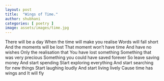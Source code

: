 ```yaml
---
layout: post
title:  "Wings of Time."
author: shubhani
categories: [ poetry ]
image: assets/images/time.jpg
---
```

   
There will be a day
When the time will make you realise
Words will fall short
And the moments will be lost
That moment won’t have time
And have no wishes
Only the realisation that
You have lost something
Something that was very precious 
Something you could have saved forever
So leave saving money
And start spending
Start exploring everything 
And start searching for new things
Start laughing loudly 
And start living lively
Cause time has wings and 
It will fly
